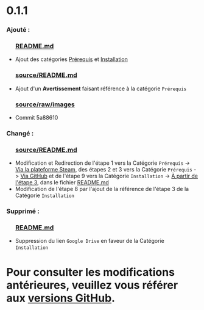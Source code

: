 <div id="changelog">
    <h1 id="changelog-title">0.1.1</h1>
    <h3 id="changelog-added">Ajouté :</h3>
    <div id="changelog-added-body">
        <ul>
            <h3><a href="./README.md">README.md</a></h3>
            <li>Ajout des catégories <a href="./README.md#readme-body-requirements">Prérequis</a> et <a href="./README.md#readme-body-setup">Installation</a></li>
            <h3><a href="./source/README.md">source/README.md</a></h3>
            <li>Ajout d'un <strong>Avertissement</strong> faisant référence à la catégorie <code>Prérequis</code></li>
            <h3><a href="./source/raw/images">source/raw/images</a></h3>
            <li>Commit 5a88610</li>
        </ul>
    </div>
    <h3 id="changelog-changed">Changé :</h3>
    <div id="changelog-changed-body">
        <ul>
            <h3><a href="./source/README.md">source/README.md</a></h3>
            <li>Modification et Redirection de l'étape 1 vers la Catégorie <code>Prérequis</code> -> <a href="./README.md#readme-body-requirements-steam">Via la plateforme Steam</a>, des étapes 2 et 3 vers la Catégorie <code>Prérequis</code> -> <a href="./README.md#readme-body-requirements-github">Via GitHub</a> et de l'étape 9 vers la Catégorie <code>Installation</code> -> <a href="./README.md#readme-body-setup-launch">À partir de l'étape 3</a>, dans le fichier <a href="./README.md">README.md</a></li>
            <li>Modification de l'étape 8 par l'ajout de la référence de l'étape 3 de la Catégorie <code>Installation</code></li>
        </ul>
    </div>
    <h3 id="changelog-removed">Supprimé :</h3>
    <div id="changelog-removed-body">
        <ul>
            <h3><a href="./README.md">README.md</a></h3>
            <li>Suppression du lien <code>Google Drive</code> en faveur de la Catégorie <code>Installation</code></li>
        </ul>
    </div>
    <h1 id="changelog-old">Pour consulter les modifications antérieures, veuillez vous référer aux <a id="changelog-old-link" href="https://github.com/AmandAlexandrePro/COB/releases">versions GitHub</a>.</h1>
</div>